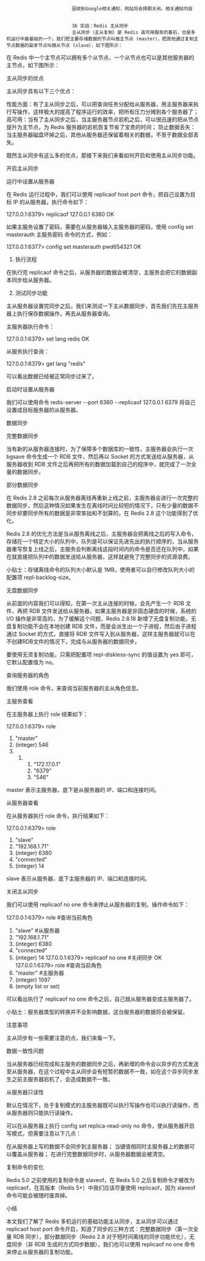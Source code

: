 
                            
                            因收到Google相关通知，网站将会择期关闭。相关通知内容
                            
                            
                            36 实战：Redis 主从同步
                            主从同步（主从复制）是 Redis 高可用服务的基石，也是多机运行中最基础的一个。我们把主要存储数据的节点叫做主节点 (master），把其他通过复制主节点数据的副本节点叫做从节点 (slave），如下图所示：



在 Redis 中一个主节点可以拥有多个从节点，一个从节点也可以是其他服务器的主节点，如下图所示：



主从同步的优点

主从同步具有以下三个优点：


性能方面：有了主从同步之后，可以把查询任务分配给从服务器，用主服务器来执行写操作，这样极大的提高了程序运行的效率，把所有压力分摊到各个服务器了；
高可用：当有了主从同步之后，当主服务器节点宕机之后，可以很迅速的把从节点提升为主节点，为 Redis 服务器的宕机恢复节省了宝贵的时间；
防止数据丢失：当主服务器磁盘坏掉之后，其他从服务器还保留着相关的数据，不至于数据全部丢失。


既然主从同步有这么多的优点，那接下来我们来看如何开启和使用主从同步功能。

开启主从同步

运行中设置从服务器

在 Redis 运行过程中，我们可以使用 replicaof host port 命令，把自己设置为目标 IP 的从服务器，执行命令如下：

127.0.0.1:6379> replicaof 127.0.0.1 6380
OK



如果主服务设置了密码，需要在从服务器输入主服务器的密码，使用 config set masterauth 主服务密码 命令的方式，例如：

127.0.0.1:6377> config set masterauth pwd654321
OK



1. 执行流程

在执行完 replicaof 命令之后，从服务器的数据会被清空，主服务会把它的数据副本同步给从服务器。

2. 测试同步功能

主从服务器设置完同步之后，我们来测试一下主从数据同步，首先我们先在主服务器上执行保存数据操作，再去从服务器查询。

主服务器执行命令：

127.0.0.1:6379> set lang redis
OK



从服务执行查询：

127.0.0.1:6379> get lang
"redis"



可以看出数据已经被正常同步过来了。

启动时设置从服务器

我们可以使用命令 redis-server --port 6380 --replicaof 127.0.0.1 6379 将自己设置成目标服务器的从服务器。

数据同步

完整数据同步

当有新的从服务器连接时，为了保障多个数据库的一致性，主服务器会执行一次 bgsave 命令生成一个 RDB 文件，然后再以 Socket 的方式发送给从服务器，从服务器收到 RDB 文件之后再把所有的数据加载到自己的程序中，就完成了一次全量的数据同步。

部分数据同步

在 Redis 2.8 之前每次从服务器离线再重新上线之前，主服务器会进行一次完整的数据同步，然后这种情况如果发生在离线时间比较短的情况下，只有少量的数据不同步却要同步所有的数据是非常笨拙和不划算的，在 Redis 2.8 这个功能得到了优化。

Redis 2.8 的优化方法是当从服务离线之后，主服务器会把离线之后的写入命令，存储在一个特定大小的队列中，队列是可以保证先进先出的执行顺序的，当从服务器重写恢复上线之后，主服务会判断离线这段时间内的命令是否还在队列中，如果在就直接把队列中的数据发送给从服务器，这样就避免了完整同步的资源浪费。


小贴士：存储离线命令的队列大小默认是 1MB，使用者可以自行修改队列大小的配置项 repl-backlog-size。


无盘数据同步

从前面的内容我们可以得知，在第一次主从连接的时候，会先产生一个 RDB 文件，再把 RDB 文件发送给从服务器，如果主服务器是非固态硬盘的时候，系统的 I/O 操作是非常高的，为了缓解这个问题，Redis 2.8.18 新增了无盘复制功能，无盘复制功能不会在本地创建 RDB 文件，而是会派生出一个子进程，然后由子进程通过 Socket 的方式，直接将 RDB 文件写入到从服务器，这样主服务器就可以在不创建RDB文件的情况下，完成与从服务器的数据同步。

要使用无须复制功能，只需把配置项 repl-diskless-sync 的值设置为 yes 即可，它默认配置值为 no。

查询服务器的角色

我们使用 role 命令，来查询当前服务器的主从角色信息。

主服务查看

在主服务器上执行 role 结果如下：

127.0.0.1:6379> role
1) "master"
2) (integer) 546
3) 1) 1) "172.17.0.1"
      2) "6379"
      3) "546"



master 表示主服务器，底下是从服务器的 IP、端口和连接时间。

从服务器查看

在从服务器执行 role 命令，执行结果如下：

127.0.0.1:6379> role
1) "slave"
2) "192.168.1.71"
3) (integer) 6380
4) "connected"
5) (integer) 14



slave 表示从服务器，底下主服务器的 IP、端口和连接时间。

关闭主从同步

我们可以使用 replicaof no one 命令来停止从服务器的复制，操作命令如下：

127.0.0.1:6379> role #查询当前角色
1) "slave" #从服务器
2) "192.168.1.71"
3) (integer) 6380
4) "connected"
5) (integer) 14
127.0.0.1:6379> replicaof no one #关闭同步
OK
127.0.0.1:6379> role #查询当前角色
1) "master" #主服务器
2) (integer) 1097
3) (empty list or set)



可以看出执行了 replicaof no one 命令之后，自己就从服务器变成主服务器了。


小贴士：服务器类型的转换并不会影响数据，这台服务器的数据将会被保留。


注意事项

主从同步有一些需要注意的点，我们来看一下。

数据一致性问题

当从服务器已经完成和主服务的数据同步之后，再新增的命令会以异步的方式发送至从服务器，在这个过程中主从同步会有短暂的数据不一致，如在这个异步同步发生之前主服务器宕机了，会造成数据不一致。

从服务器只读性

默认在情况下，处于复制模式的主服务器既可以执行写操作也可以执行读操作，而从服务器则只能执行读操作。

可以在从服务器上执行 config set replica-read-only no 命令，使从服务器开启写模式，但需要注意以下几点：


在从服务器上写的数据不会同步到主服务器；
当键值相同时主服务器上的数据可以覆盖从服务器；
在进行完整数据同步时，从服务器数据会被清空。


复制命令的变化

Redis 5.0 之前使用的复制命令是 slaveof，在 Redis 5.0 之后复制命令才被改为 replicaof，在高版本（Redis 5+）中我们应该尽量使用 replicaof，因为 slaveof 命令可能会被随时废弃掉。

小结

本文我们了解了 Redis 多机运行的基础功能主从同步，主从同步可以通过 replicaof host port 命令开启，知道了同步的三种方式：完整数据同步（第一次全量 RDB 同步），部分数据同步（Redis 2.8 对于短时间离线的同步功能优化），无盘同步（非 RDB 生成的方式同步数据），我们也可以使用 replicaof no one 命令来停止从服务器的复制功能。

                        
                        
                            